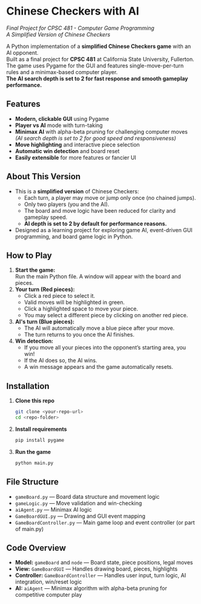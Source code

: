 # Chinese Checkers with AI  
*Final Project for CPSC 481 - Computer Game Programming*  
*A Simplified Version of Chinese Checkers*

A Python implementation of a **simplified Chinese Checkers game** with an AI opponent.  
Built as a final project for **CPSC 481** at California State University, Fullerton.  
The game uses Pygame for the GUI and features single-move-per-turn rules and a minimax-based computer player.  
**The AI search depth is set to 2 for fast response and smooth gameplay performance.**

## Features

- **Modern, clickable GUI** using Pygame
- **Player vs AI** mode with turn-taking
- **Minimax AI** with alpha-beta pruning for challenging computer moves  
  *(AI search depth is set to 2 for good speed and responsiveness)*
- **Move highlighting** and interactive piece selection
- **Automatic win detection** and board reset
- **Easily extensible** for more features or fancier UI

## About This Version

- This is a **simplified version** of Chinese Checkers:
  - Each turn, a player may move or jump only once (no chained jumps).
  - Only two players (you and the AI).
  - The board and move logic have been reduced for clarity and gameplay speed.
  - **AI depth is set to 2 by default for performance reasons.**
- Designed as a learning project for exploring game AI, event-driven GUI programming, and board game logic in Python.

## How to Play

1. **Start the game:**  
   Run the main Python file. A window will appear with the board and pieces.
2. **Your turn (Red pieces):**
   - Click a red piece to select it.
   - Valid moves will be highlighted in green.
   - Click a highlighted space to move your piece.
   - You may select a different piece by clicking on another red piece.
3. **AI's turn (Blue pieces):**
   - The AI will automatically move a blue piece after your move.
   - The turn returns to you once the AI finishes.
4. **Win detection:**
   - If you move all your pieces into the opponent’s starting area, you win!
   - If the AI does so, the AI wins.
   - A win message appears and the game automatically resets.

## Installation

1. **Clone this repo**  
   ```bash
   git clone <your-repo-url>
   cd <repo-folder>
   ```
2. **Install requirements**  
   ```bash
   pip install pygame
   ```
3. **Run the game**  
   ```bash
   python main.py
   ```

## File Structure

- `gameBoard.py` — Board data structure and movement logic
- `gameLogic.py` — Move validation and win-checking
- `aiAgent.py` — Minimax AI logic
- `GameBoardGUI.py` — Drawing and GUI event mapping
- `GameBoardController.py` — Main game loop and event controller (or part of main.py)

## Code Overview

- **Model:** `gameBoard` and `node` — Board state, piece positions, legal moves
- **View:** `GameBoardGUI` — Handles drawing board, pieces, highlights
- **Controller:** `GameBoardController` — Handles user input, turn logic, AI integration, win/reset logic
- **AI:** `aiAgent` — Minimax algorithm with alpha-beta pruning for competitive computer play


